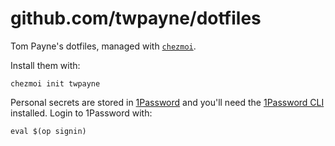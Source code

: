 # github.com/twpayne/dotfiles

Tom Payne's dotfiles, managed with [`chezmoi`](https://github.com/twpayne/chezmoi).

Install them with:

    chezmoi init twpayne

Personal secrets are stored in [1Password](https://1password.com) and you'll
need the [1Password CLI](https://developer.1password.com/docs/cli/) installed.
Login to 1Password with:

    eval $(op signin)
